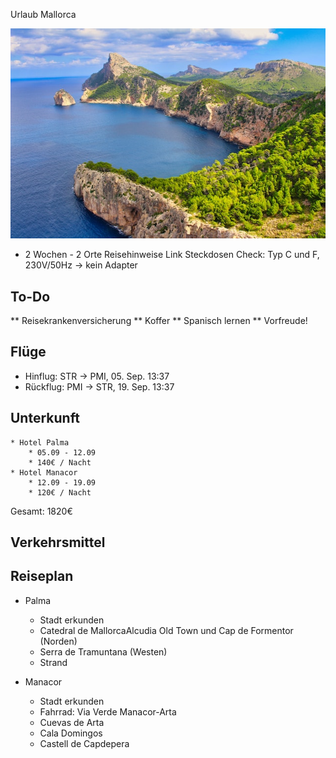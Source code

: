 Urlaub Mallorca

![](Mallorca.jpg)

* 2 Wochen - 2 Orte
 Reisehinweise Link
 Steckdosen Check: Typ C und F, 230V/50Hz -> kein Adapter

## To-Do

** Reisekrankenversicherung
** Koffer
** Spanisch lernen
** Vorfreude!



## Flüge
* Hinflug: STR -> PMI, 05. Sep. 13:37
* Rückflug: PMI -> STR, 19. Sep. 13:37


## Unterkunft

	* Hotel Palma
		* 05.09 - 12.09
		* 140€ / Nacht
	* Hotel Manacor
		* 12.09 - 19.09
		* 120€ / Nacht
		
Gesamt: 1820€


## Verkehrsmittel
## Reiseplan

 * Palma
	* Stadt erkunden
	* Catedral de MallorcaAlcudia Old Town und Cap de Formentor (Norden)
	* Serra de Tramuntana (Westen)
	* Strand
	
 * Manacor
	* Stadt erkunden
	* Fahrrad: Via Verde Manacor-Arta
	* Cuevas de Arta
	* Cala Domingos
	* Castell de Capdepera

